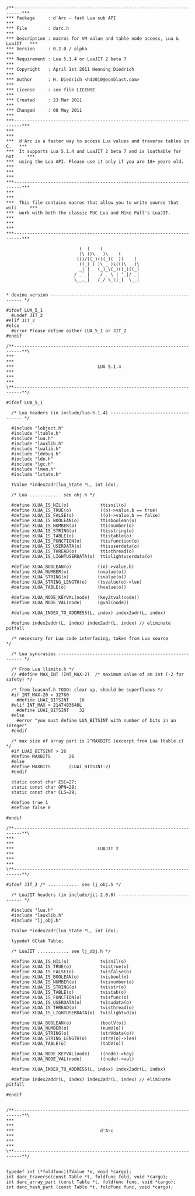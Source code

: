     /**-------------------------------------------------------------------------***
    *** Package     : d'Arc - fast Lua sub API                                  ***
    *** File        : darc.h                                                    ***
    *** Description : macros for VM value and table node access, Lua & LuaJIT   ***
    *** Version     : 0.2.0 / alpha                                             ***
    *** Requirement : Lua 5.1.4 or LuaJIT 2 beta 7                              ***
    *** Copyright   : April 1st 2011 Henning Diedrich                           ***
    *** Author      : H. Diedrich <hd2010@eonblast.com>                         ***
    *** License     : see file LICENSE                                          ***
    *** Created     : 23 Mar 2011                                               ***
    *** Changed     : 08 May 2011                                               ***
    ***-------------------------------------------------------------------------***
    ***                                                                         ***
    ***  d'Arc is a faster way to access Lua values and traverse tables in C.   ***
    ***  It supports Lua 5.1.4 and LuaJIT 2 beta 7 and is loathable for not     ***
    ***  using the Lua API. Please use it only if you are 18+ years old.        ***
    ***                                                                         ***
    ***-------------------------------------------------------------------------***
    ***                                                                         ***
    ***  This file contains macros that allow you to write source that will     ***
    ***  work with both the classic PUC Lua and Mike Pall's LuaJIT.             ***
    ***                                                                         ***
    ***-------------------------------------------------------------------------***
    
                                (  (    (               
                                )\ ))\   )\    (         
                               (()/((_)(((_)(  )(    (   
                                ((_) ) )\ _ )\(()\   )\  
                                _| |   (_)_\(_)((_)((_) 
                              / _` |    / _ \ | '_|/ _|  
                              \__,_|   /_/ \_\|_|  \__|                          
    
    
    * devine version ----------------------------------------------------------- */
    
    #ifdef LUA_5_1
      #undef JIT_2
    #elif JIT_2
    #else
      #error Please define either LUA_5_1 or JIT_2
    #endif
      
    /**-------------------------------------------------------------------------**\
    ***                                                                         ***
    ***                                LUA 5.1.4                                ***
    ***                                                                         ***
    \**-------------------------------------------------------------------------**/
    
    #ifdef LUA_5_1
    
      /* Lua headers (in include/lua-5.1.4) ------------------------------------ */
    
      #include "lobject.h"
      #include "ltable.h"
      #include "lua.h"
      #include "lauxlib.h"
      #include "lualib.h"
      #include "ldebug.h"
      #include "ldo.h"
      #include "lgc.h"
      #include "lmem.h"
      #include "lstate.h"
    
      TValue *index2adr(lua_State *L, int idx);
    
      /* Lua ............ see obj.h */
    
      #define XLUA_IS_NIL(o)			ttisnil(o) 
      #define XLUA_IS_TRUE(o)			((o)->value.b == true) 
      #define XLUA_IS_FALSE(o)			((o)->value.b == false)
      #define XLUA_IS_BOOLEAN(o)		ttisboolean(o) 
      #define XLUA_IS_NUMBER(o)			ttisnumber(o) 
      #define XLUA_IS_STRING(o)			ttisstring(o) 
      #define XLUA_IS_TABLE(o)			ttistable(o) 
      #define XLUA_IS_FUNCTION(o)		ttisfunction(o) 
      #define XLUA_IS_USERDATA(o)		ttisuserdata(o) 
      #define XLUA_IS_THREAD(o)			ttisthread(o) 
      #define XLUA_IS_LIGHTUSERDATA(o)	ttislightuserdata(o) 
    
      #define XLUA_BOOLEAN(o)          ((o)->value.b)
      #define XLUA_NUMBER(o)   	       (nvalue(o))
      #define XLUA_STRING(o)           (svalue(o))
      #define XLUA_STRING_LENGTH(o)    (tsvalue(o)->len)
      #define XLUA_TABLE(o)			   (hvalue(o))
    
      #define XLUA_NODE_KEYVAL(node)   (key2tval(node))
      #define XLUA_NODE_VAL(node)      (gval(node))
    
      #define XLUA_INDEX_TO_ADDRESS(L, index) index2adr(L, index)
    
      #define index2addr(L, index) index2adr(L, index) // eliminate pitfall
    
      /* necessary for Lua code interfacing, taken from Lua source               */ 
    
      /* Lua syncrasies -------------------------------------------------------- */
    
      /* From Lua llimits.h */
      // #define MAX_INT (INT_MAX-2)  /* maximum value of an int (-2 for safety) */
      
      /* from luaconf.h TODO: clear up, should be superfluous */
      #if INT_MAX-20 < 32760 
    	#define LUAI_BITSINT	16 
      #elif INT_MAX > 2147483640L 
    	#define LUAI_BITSINT	32 
      #else 
    	#error "you must define LUA_BITSINT with number of bits in an integer" 
      #endif 
    
      /* max size of array part is 2^MAXBITS (excerpt from Lua ltable.c) */
      #if LUAI_BITSINT > 26
      #define MAXBITS		26
      #else
      #define MAXBITS		(LUAI_BITSINT-2)
      #endif
      
      static const char ESC=27;
      static const char OPN=28;
      static const char CLS=29;
      
      #define true 1
      #define false 0
    
    #endif
    
    /**-------------------------------------------------------------------------**\
    ***                                                                         ***
    ***                                LUAJIT 2                                 ***
    ***                                                                         ***
    \**-------------------------------------------------------------------------**/
    
    #ifdef JIT_2 /* ............ see lj_obj.h */
    
      /* LuaJIT headers (in include/jit-2.0.0) --------------------------------- */
    
      #include "lua.h" 
      #include "lauxlib.h" 
      #include "lj_obj.h" 
    
      TValue *index2adr(lua_State *L, int idx); 
    
      typedef GCtab Table; 
    
      /* LuaJIT ............ see lj_obj.h */
    
      #define XLUA_IS_NIL(o)			tvisnil(o) 
      #define XLUA_IS_TRUE(o)			tvistrue(o) 
      #define XLUA_IS_FALSE(o)			tvisfalse(o) 
      #define XLUA_IS_BOOLEAN(o)		tvisbool(o) 
      #define XLUA_IS_NUMBER(o)			tvisnumber(o) 
      #define XLUA_IS_STRING(o)			tvisstr(o) 
      #define XLUA_IS_TABLE(o)			tvistab(o) 
      #define XLUA_IS_FUNCTION(o)		tvisfunc(o) 
      #define XLUA_IS_USERDATA(o)		tvisudata(o) 
      #define XLUA_IS_THREAD(o)			tvisthread(o) 
      #define XLUA_IS_LIGHTUSERDATA(o)	tvislightud(o) 
    
      #define XLUA_BOOLEAN(o)   		(boolV(o)) 
      #define XLUA_NUMBER(o)   	        (numV(o)) 
      #define XLUA_STRING(o)          	(strVdata(o)) 
      #define XLUA_STRING_LENGTH(o)   	(strV(o)->len) 
      #define XLUA_TABLE(o)				(tabV(o)) 
    
      #define XLUA_NODE_KEYVAL(node) 	((node)->key) 
      #define XLUA_NODE_VAL(node)		((node)->val) 
    
      #define XLUA_INDEX_TO_ADDRESS(L, index) index2adr(L, index) 
    
      #define index2addr(L, index) index2adr(L, index) // eliminate pitfall
    
    #endif
    
    
    /**-------------------------------------------------------------------------**\
    ***                                                                         ***
    ***                                 d'Arc                                   ***
    ***                                                                         ***
    \**-------------------------------------------------------------------------**/
    
    
    typedef int (*foldfunc)(TValue *o, void *cargo);
    int darc_traverse(const Table *t, foldfunc fold, void *cargo);
    int darc_array_part (const Table *t, foldfunc func, void *cargo); 
    int darc_hash_part (const Table *t, foldfunc func, void *cargo);
